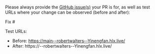 Please always provide the [GitHub issue(s)](../issues) your PR is for, as well as test URLs where your change can be observed (before and after):

Fix #<gh-issue-id>

Test URLs:
- Before: https://main--robertwalters--Yinengfan.hlx.live/
- After: https://<branch>--robertwalters--Yinengfan.hlx.live/
